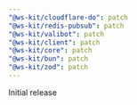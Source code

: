 ```yaml
---
"@ws-kit/cloudflare-do": patch
"@ws-kit/redis-pubsub": patch
"@ws-kit/valibot": patch
"@ws-kit/client": patch
"@ws-kit/core": patch
"@ws-kit/bun": patch
"@ws-kit/zod": patch
---
```


Initial release
